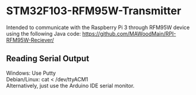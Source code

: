 # STM32F103-RFM95W-Transmitter
Intended to communicate with the Raspberry Pi 3 through RFM95W device
using the following Java code:
https://github.com/MAWoodMain/RPI-RFM95W-Reciever/

## Reading Serial Output
Windows: Use Putty<br />
Debian/Linux: cat < /dev/ttyACM1<br />
Alternatively, just use the Arduino IDE serial monitor.
